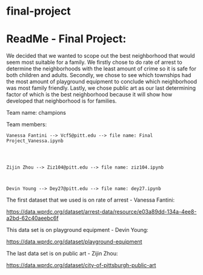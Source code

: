 # final-project
# ReadMe - Final Project:

 

We decided that we wanted to scope out the best neighborhood that would seem most suitable for a family. We firstly chose to do rate of arrest to determine the neighborhoods with the least amount of crime so it is safe for both children and adults. Secondly, we chose to see which townships had the most amount of playground equipment to conclude which neighborhood was most family friendly. Lastly, we chose public art as our last determining factor of which is the best neighborhood because it will show how developed that neighborhood is for families.

 

 

Team name: champions

 

Team members:

 

    Vanessa Fantini --> Vcf5@pitt.edu --> file name: Final Project_Vanessa.ipynb


 

    Zijin Zhou --> Ziz104@pitt.edu --> file name: ziz104.ipynb

 

    Devin Young --> Dey27@pitt.edu --> file name: dey27.ipynb

 

The first dataset that we used is on rate of arrest - Vanessa Fantini:

 

https://data.wprdc.org/dataset/arrest-data/resource/e03a89dd-134a-4ee8-a2bd-62c40aeebc6f

 

 

This data set is on playground equipment - Devin Young:

 

https://data.wprdc.org/dataset/playground-equipment

 

 

The last data set is on public art - Zijin Zhou:

 

https://data.wprdc.org/dataset/city-of-pittsburgh-public-art

 